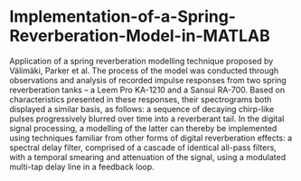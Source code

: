 # Implementation-of-a-Spring-Reverberation-Model-in-MATLAB
Application of a spring reverberation modelling technique proposed by Välimäki, Parker et al.  The process of the model was conducted through observations and analysis of recorded impulse responses from two spring reverberation tanks – a Leem Pro KA-1210 and a Sansui RA-700. Based on characteristics presented in these responses, their spectrograms both displayed a similar basis, as follows: a sequence of decaying chirp-like pulses progressively blurred over time into a reverberant tail. In the digital signal processing, a modelling of the latter can thereby be implemented using techniques familiar from other forms of digital reverberation effects: a spectral delay filter, comprised of a cascade of identical all-pass filters, with a temporal smearing and attenuation of the signal, using a modulated multi-tap delay line in a feedback loop.
